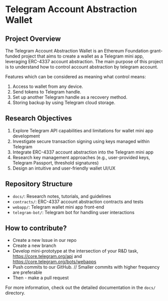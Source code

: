 # Telegram Account Abstraction Wallet

## Project Overview

The Telegram Account Abstraction Wallet is an Ethereum Foundation grant-funded project that aims to create a wallet as a Telegram mini app, leveraging ERC-4337 account abstraction. 
The main purpose of this project is to understand how to control account abstraction by telegram account.

Features which can be considered as meaning what control means:
1. Access to wallet from any device.
2. Send tokens to Telegram handle.
3. Set up another Telegram handle as a recovery method.
4. Storing backup by using Telegram cloud storage.

## Research Objectives

1. Explore Telegram API capabilities and limitations for wallet mini app development
2. Investigate secure transaction signing using keys managed within Telegram
3. Integrate ERC-4337 account abstraction into the Telegram mini app
4. Research key management approaches (e.g., user-provided keys, Telegram Passport, threshold signatures)
5. Design an intuitive and user-friendly wallet UI/UX

## Repository Structure

- `docs/`: Research notes, tutorials, and guidelines
- `contracts/`: ERC-4337 account abstraction contracts and tests
- `webapp/`: Telegram wallet mini app front-end
- `telegram-bot/`: Telegram bot for handling user interactions

## How to contribute? 

- Create a new Issue in our repo
- Create a new branch
- Develop mini-prototype at the intersection of your R&D task, https://core.telegram.org/api and https://core.telegram.org/bots/webapps
- Push commits to our GitHub. // Smaller commits with higher frequency are preferable
- Then - make a pull request


For more information, check out the detailed documentation in the `docs/` directory.
